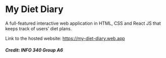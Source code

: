 # My Diet Diary
A full-featured interactive web application in HTML, CSS and React JS that keeps track of users’ diet plans.

Link to the hosted website: https://my-diet-diary.web.app

##### Credit: INFO 340 Group A6
